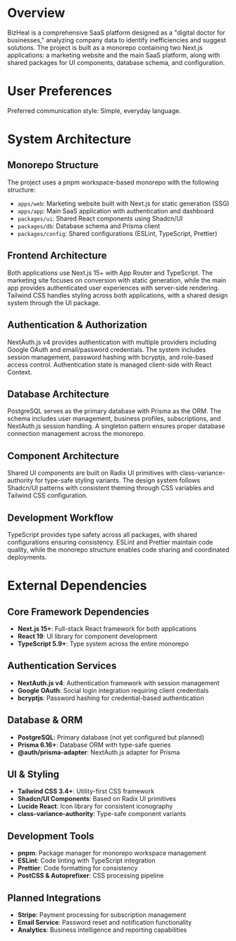 # Overview

BizHeal is a comprehensive SaaS platform designed as a "digital doctor for businesses," analyzing company data to identify inefficiencies and suggest solutions. The project is built as a monorepo containing two Next.js applications: a marketing website and the main SaaS platform, along with shared packages for UI components, database schema, and configuration.

# User Preferences

Preferred communication style: Simple, everyday language.

# System Architecture

## Monorepo Structure
The project uses a pnpm workspace-based monorepo with the following structure:
- `apps/web`: Marketing website built with Next.js for static generation (SSG)
- `apps/app`: Main SaaS application with authentication and dashboard
- `packages/ui`: Shared React components using Shadcn/UI
- `packages/db`: Database schema and Prisma client
- `packages/config`: Shared configurations (ESLint, TypeScript, Prettier)

## Frontend Architecture
Both applications use Next.js 15+ with App Router and TypeScript. The marketing site focuses on conversion with static generation, while the main app provides authenticated user experiences with server-side rendering. Tailwind CSS handles styling across both applications, with a shared design system through the UI package.

## Authentication & Authorization
NextAuth.js v4 provides authentication with multiple providers including Google OAuth and email/password credentials. The system includes session management, password hashing with bcryptjs, and role-based access control. Authentication state is managed client-side with React Context.

## Database Architecture
PostgreSQL serves as the primary database with Prisma as the ORM. The schema includes user management, business profiles, subscriptions, and NextAuth.js session handling. A singleton pattern ensures proper database connection management across the monorepo.

## Component Architecture
Shared UI components are built on Radix UI primitives with class-variance-authority for type-safe styling variants. The design system follows Shadcn/UI patterns with consistent theming through CSS variables and Tailwind CSS configuration.

## Development Workflow
TypeScript provides type safety across all packages, with shared configurations ensuring consistency. ESLint and Prettier maintain code quality, while the monorepo structure enables code sharing and coordinated deployments.

# External Dependencies

## Core Framework Dependencies
- **Next.js 15+**: Full-stack React framework for both applications
- **React 19**: UI library for component development
- **TypeScript 5.9+**: Type system across the entire monorepo

## Authentication Services
- **NextAuth.js v4**: Authentication framework with session management
- **Google OAuth**: Social login integration requiring client credentials
- **bcryptjs**: Password hashing for credential-based authentication

## Database & ORM
- **PostgreSQL**: Primary database (not yet configured but planned)
- **Prisma 6.16+**: Database ORM with type-safe queries
- **@auth/prisma-adapter**: NextAuth.js adapter for Prisma

## UI & Styling
- **Tailwind CSS 3.4+**: Utility-first CSS framework
- **Shadcn/UI Components**: Based on Radix UI primitives
- **Lucide React**: Icon library for consistent iconography
- **class-variance-authority**: Type-safe component variants

## Development Tools
- **pnpm**: Package manager for monorepo workspace management
- **ESLint**: Code linting with TypeScript integration
- **Prettier**: Code formatting for consistency
- **PostCSS & Autoprefixer**: CSS processing pipeline

## Planned Integrations
- **Stripe**: Payment processing for subscription management
- **Email Service**: Password reset and notification functionality
- **Analytics**: Business intelligence and reporting capabilities